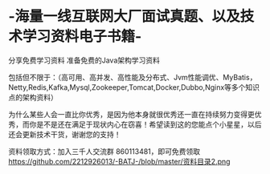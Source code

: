 # -海量一线互联网大厂面试真题、以及技术学习资料电子书籍-

分享免费学习资料
准备免费的Java架构学习资料

包括但不限于：（高可用、高并发、高性能及分布式、Jvm性能调优、MyBatis，Netty,Redis,Kafka,Mysql,Zookeeper,Tomcat,Docker,Dubbo,Nginx等多个知识点的架构资料）

为什么某些人会一直比你优秀，是因为他本身就很优秀还一直在持续努力变得更优秀，而你是不是还在满足于现状内心在窃喜！希望读到这的您能点个小星星，以后还会更新技术干货，谢谢您的支持！

资料领取方式：加入三千人交流群  860113481，即可免费领取
https://github.com/2212926013/-BATJ-/blob/master/资料目录2.png
